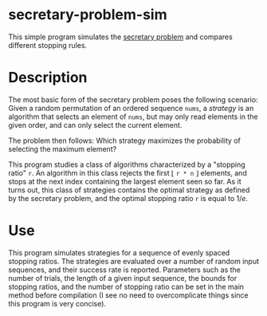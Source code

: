 # secretary-problem-sim
This simple program simulates the [secretary problem](https://en.wikipedia.org/wiki/Secretary_problem) and compares different stopping rules.

# Description
The most basic form of the secretary problem poses the following scenario: Given a random permutation of an ordered sequence `nums`, a _strategy_ is an algorithm that selects an element of `nums`, but may only read elements in the given order, and can only select the current element. 

The problem then follows: Which strategy maximizes the probability of selecting the maximum element?

This program studies a class of algorithms characterized by a "stopping ratio" `r`. An algorithm in this class rejects the first $\lfloor$ `r * n` $\rfloor$ elements, and stops at the next index containing the largest element seen so far. As it turns out, this class of strategies contains the optimal strategy as defined by the secretary problem, and the optimal stopping ratio `r` is equal to $1/e$.

# Use
This program simulates strategies for a sequence of evenly spaced stopping ratios. The strategies are evaluated over a number of random input sequences, and their success rate is reported. Parameters such as the number of trials, the length of a given input sequence, the bounds for stopping ratios, and the number of stopping ratio can be set in the main method before compilation (I see no need to overcomplicate things since this program is very concise).

